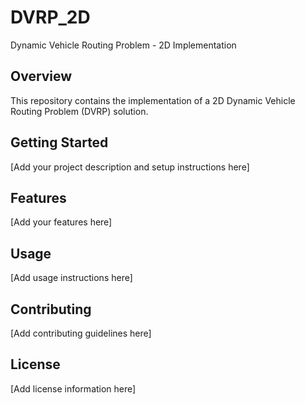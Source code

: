 # DVRP_2D

Dynamic Vehicle Routing Problem - 2D Implementation

## Overview

This repository contains the implementation of a 2D Dynamic Vehicle Routing Problem (DVRP) solution.

## Getting Started

[Add your project description and setup instructions here]

## Features

[Add your features here]

## Usage

[Add usage instructions here]

## Contributing

[Add contributing guidelines here]

## License

[Add license information here]
